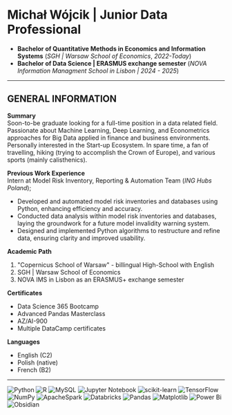 # Michał Wójcik | Junior Data Professional
- **Bachelor of Quantitative Methods in Economics and Information Systems** (*SGH | Warsaw School of Economics*, *2022-Today*)
- **Bachelor of Data Science | ERASMUS exchange semester** (*NOVA Information Managment School in Lisbon | 2024 - 2025*)

---
## GENERAL INFORMATION
**Summary**\
Soon-to-be graduate looking for a full-time position in a data related field. Passionate about Machine Learning, Deep Learning, and Econometrics approaches for Big Data applied in finance and business environments. Personally interested in the Start-up Ecosystem. In spare time, a fan of travelling, hiking (trying to accomplish the Crown of Europe), and various sports (mainly calisthenics).

**Previous Work Experience**\
Intern at Model Risk Inventory, Reporting & Automation Team (*ING Hubs Poland*);
   - Developed and automated model risk inventories and databases using Python, enhancing efficiency and accuracy.
   - Conducted data analysis within model risk inventories and databases, laying the groundwork for a future model invalidity warning system.
   - Designed and implemented Python algorithms to restructure and   refine data, ensuring clarity and improved usability.

**Academic Path**
1. "Copernicus School of Warsaw" - billingual High-School with English
2. SGH | Warsaw School of Economics 
3. NOVA IMS in Lisbon as an ERASMUS+ exchange semester


**Certificates**
  - Data Science 365 Bootcamp
  - Advanced Pandas Masterclass
  - AZ/AI-900
  - Multiple DataCamp certificates

**Languages**
  - English (C2) 
  - Polish (native) 
  - French (B2)

---

![Python](https://img.shields.io/badge/python-3670A0?style=for-the-badge&logo=python&logoColor=ffdd54) ![R](https://img.shields.io/badge/r-%23276DC3.svg?style=for-the-badge&logo=r&logoColor=white) ![MySQL](https://img.shields.io/badge/mysql-4479A1.svg?style=for-the-badge&logo=mysql&logoColor=white) ![Jupyter Notebook](https://img.shields.io/badge/jupyter-%23FA0F00.svg?style=for-the-badge&logo=jupyter&logoColor=white) ![scikit-learn](https://img.shields.io/badge/scikit--learn-%23F7931E.svg?style=for-the-badge&logo=scikit-learn&) 
![TensorFlow](https://img.shields.io/badge/TensorFlow-FF3F06?style=for-the-badge&logo=tensorflow&logoColor=white) ![NumPy](https://img.shields.io/badge/numpy-%23013243.svg?style=for-the-badge&logo=numpy&logoColor=white) ![ApacheSpark](https://img.shields.io/badge/Apache%20Spark-E25A1C?style=for-the-badge&logo=apachespark&logoColor=white) ![Databricks](https://img.shields.io/badge/Databricks-FF3621?style=for-the-badge&logo=Databricks&logoColor=white) ![Pandas](https://img.shields.io/badge/pandas-%23150458.svg?style=for-the-badge&logo=pandas&logoColor=white) ![Matplotlib](https://img.shields.io/badge/Matplotlib-%23ffffff.svg?style=for-the-badge&logo=Matplotlib&logoColor=black) ![Power Bi](https://img.shields.io/badge/power_bi-F2C811?style=for-the-badge&logo=powerbi&logoColor=black) ![Obsidian](https://img.shields.io/badge/Obsidian-%23483699.svg?style=for-the-badge&logo=obsidian&logoColor=white)
